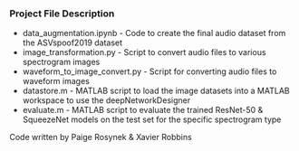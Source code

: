 ### Project File Description

- data_augmentation.ipynb - Code to create the final audio dataset from the ASVspoof2019 dataset
- image_transformation.py - Script to convert audio files to various spectrogram images
- waveform_to_image_convert.py - Script for converting audio files to waveform images
- datastore.m - MATLAB script to load the image datasets into a MATLAB workspace to use the deepNetworkDesigner
- evaluate.m - MATLAB script to evaluate the trained ResNet-50 & SqueezeNet models on the test set for the specific spectrogram type

Code written by Paige Rosynek & Xavier Robbins
